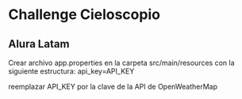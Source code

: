 # Challenge Cieloscopio
## Alura Latam

Crear archivo app.properties en la carpeta src/main/resources
con la siguiente estructura:
api_key=API_KEY

reemplazar API_KEY por la clave de la API de OpenWeatherMap